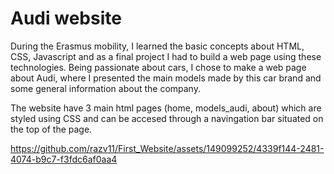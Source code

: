 # Audi website

During the Erasmus mobility, I learned the basic concepts about HTML, CSS, Javascript and as a final project I had to build a web page using these technologies. Being
passionate about cars, I chose to make a web page about Audi, where I presented the main models made by this car brand and some general information about the company.

The website have 3 main html pages (home, models_audi, about) which are styled using CSS and can be accesed through a navingation bar situated on the top of the page. 

https://github.com/razv11/First_Website/assets/149099252/4339f144-2481-4074-b9c7-f3fdc6af0aa4

